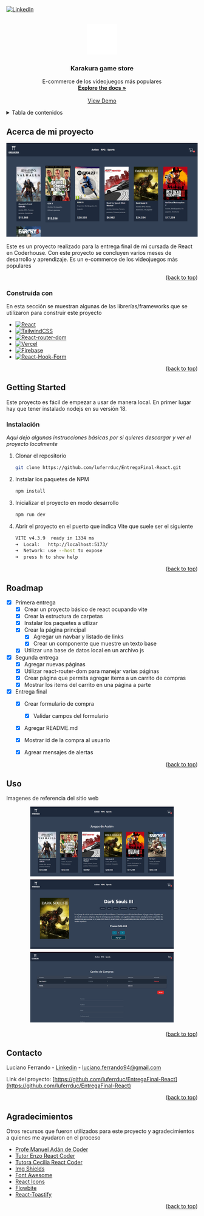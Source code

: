 <a name="readme-top"></a>


<!-- PROJECT SHIELDS -->

[![LinkedIn][linkedin-shield]][linkedin-url]



<!-- PROJECT LOGO -->
<br />
<div align="center">
  <a href="https://karakura-store.vercel.app">
    <img src="/src/assets/karakura.png" alt="Logo" width="80" height="80">
  </a>

  <h3 align="center">Karakura game store</h3>

  <p align="center">
    E-commerce de los videojuegos más populares
    <br />
    <a href="https://github.com/luferrduc/EntregaFinal-React"><strong>Explore the docs »</strong></a>
    <br />
    <br />
    <a href="https://karakura-store.vercel.app">View Demo</a>
  </p>
</div>



<!-- TABLE OF CONTENTS -->
<details>
  <summary>Tabla de contenidos</summary>
  <ol>
    <li>
      <a href="#acerca-de-mi-proyecto">Acerca del proyecto</a>
      <ul>
        <li><a href="#construida-con">Construida con</a></li>
      </ul>
    </li>
    <li>
      <a href="#getting-started">Getting Started</a>
      <ul>
        <li><a href="#instalación">Instalación</a></li>
      </ul>
    </li>
    <li><a href="#uso">Uso</a></li>
    <li><a href="#roadmap">Roadmap</a></li>
    <li><a href="#contacto">Contacto</a></li>
    <li><a href="#agradecimientos">Agradecimientos</a></li>
  </ol>
</details>



<!-- ABOUT THE PROJECT -->
## Acerca de mi proyecto

![Karakura Game Store](./public/captura1.png)

Este es un proyecto realizado para la entrega final de mi cursada de React en Coderhouse. Con este proyecto se concluyen varios meses
de desarrollo y aprendizaje. Es un e-commerce de los videojuegos más populares

<p align="right">(<a href="#readme-top">back to top</a>)</p>



### Construida con

En esta sección se muestran algunas de las librerías/frameworks que se utilizaron para construir este proyecto

* [![React][React.js]][React-url]
* [![TailwindCSS][TailwindCSS]][TailwindCSS-url]
* [![React-router-dom][React-router-dom]][React-router-dom-url]
* [![Vercel][Vercel]][Vercel-url]
* [![Firebase][Firebase]][Firebase-url]
* [![React-Hook-Form][React-Hook-Form]][React-Hook-Form-url]

<p align="right">(<a href="#readme-top">back to top</a>)</p>


<!-- GETTING STARTED -->
## Getting Started

Este proyecto es fácil de empezar a usar de manera local. En primer lugar hay que tener instalado nodejs en su versión 18.


### Instalación

_Aquí dejo algunas instrucciones básicas por si quieres descargar y ver el proyecto localmente_

1. Clonar el repositorio
   ```sh
   git clone https://github.com/luferrduc/EntregaFinal-React.git
   ```
2. Instalar los paquetes de NPM
   ```sh
   npm install
   ```
3. Inicializar el proyecto en modo desarrollo
   ```sh
   npm run dev
   ```
4. Abrir el proyecto en el puerto que indica Vite que suele ser el siguiente
   ```sh
   VITE v4.3.9  ready in 1334 ms
   ➜  Local:   http://localhost:5173/
   ➜  Network: use --host to expose
   ➜  press h to show help
   ```
<p align="right">(<a href="#readme-top">back to top</a>)</p>

<!-- ROADMAP -->
## Roadmap

- [x] Primera entrega
    - [x] Crear un proyecto básico de react ocupando vite
    - [x] Crear la estructura de carpetas
    - [x] Instalar los paquetes a utlizar
    - [x] Crear la página principal
      - [x] Agregar un navbar y listado de links
      - [x] Crear un componente que muestre un texto base
    - [x] Utilizar una base de datos local en un archivo js
- [x] Segunda entrega
    - [x] Agregar nuevas páginas
    - [x] Utilizar react-router-dom para manejar varias páginas
    - [x] Crear página que permita agregar items a un carrito de compras
    - [x] Mostrar los items del carrito en una página a parte
- [x] Entrega final
    - [x] Crear formulario de compra
      - [x] Validar campos del formulario
    - [x] Agregar README.md
    - [x] Mostrar id de la compra al usuario
    - [x] Agrear mensajes de alertas



<p align="right">(<a href="#readme-top">back to top</a>)</p>

## Uso

Imagenes de referencia del sitio web
<div style="display: flex; flex-direction: column; justify-content: center; align-content: center; gap: 8px">
<img src="./public/captura2.png" alt="Captura de listado de juegos del género acción" style="max-width:75%; align-self: center" >
<img src="./public/captura3.png" alt="Captura de listado de juegos del género acción" style="max-width:75%; align-self: center" >
<img src="./public/captura4.png" alt="Captura de listado de juegos del género acción" style="max-width:75%; align-self: center" >
<div>


<p align="right">(<a href="#readme-top">back to top</a>)</p>

<!-- CONTACT -->
## Contacto

Luciano Ferrando - [Linkedin](https://www.linkedin.com/in/luciano-andrés-ferrando-donoso/) - luciano.ferrando94@gmail.com

Link del proyecto: [https://github.com/luferrduc/EntregaFinal-React](https://github.com/luferrduc/EntregaFinal-React)

<p align="right">(<a href="#readme-top">back to top</a>)</p>



<!-- ACKNOWLEDGMENTS -->
## Agradecimientos

Otros recursos que fueron utilizados para este proyecto y agradecimientos a quienes me ayudaron en el proceso

* [Profe Manuel Adán de Coder](https://www.linkedin.com/in/manuel-adan/)
* [Tutor Enzo React Coder](https://www.linkedin.com/in/enzo-agú-desarrollador/)
* [Tutora Cecilia React Coder](https://www.linkedin.com/in/alvarez-cecilia-j/)
* [Img Shields](https://shields.io)
* [Font Awesome](https://fontawesome.com)
* [React Icons](https://react-icons.github.io/react-icons/search)
* [Flowbite](https://flowbite.com)
* [React-Toastify](https://fkhadra.github.io/react-toastify/introduction/)

<p align="right">(<a href="#readme-top">back to top</a>)</p>



<!-- MARKDOWN LINKS & IMAGES -->
<!-- https://www.markdownguide.org/basic-syntax/#reference-style-links -->
[contributors-shield]: https://img.shields.io/github/contributors/othneildrew/Best-README-Template.svg?style=for-the-badge
[contributors-url]: https://github.com/othneildrew/Best-README-Template/graphs/contributors
[forks-shield]: https://img.shields.io/github/forks/othneildrew/Best-README-Template.svg?style=for-the-badge
[forks-url]: https://github.com/othneildrew/Best-README-Template/network/members
[stars-shield]: https://img.shields.io/github/stars/othneildrew/Best-README-Template.svg?style=for-the-badge
[stars-url]: https://github.com/othneildrew/Best-README-Template/stargazers
[issues-shield]: https://img.shields.io/github/issues/othneildrew/Best-README-Template.svg?style=for-the-badge
[issues-url]: https://github.com/othneildrew/Best-README-Template/issues
[license-shield]: https://img.shields.io/github/license/othneildrew/Best-README-Template.svg?style=for-the-badge
[license-url]: https://github.com/othneildrew/Best-README-Template/blob/master/LICENSE.txt
[linkedin-shield]: https://img.shields.io/badge/-LinkedIn-black.svg?style=for-the-badge&logo=linkedin&colorB=555
[linkedin-url]: https://linkedin.com/in/luciano-andrés-ferrando-donoso/
[Next.js]: https://img.shields.io/badge/next.js-000000?style=for-the-badge&logo=nextdotjs&logoColor=white
[Next-url]: https://nextjs.org/
[React.js]: https://img.shields.io/badge/React-20232A?style=for-the-badge&logo=react&logoColor=61DAFB
[React-url]: https://reactjs.org/
[Bootstrap.com]: https://img.shields.io/badge/Bootstrap-563D7C?style=for-the-badge&logo=bootstrap&logoColor=white
[Bootstrap-url]: https://getbootstrap.com
[TailwindCSS]: https://img.shields.io/badge/tailwindcss-%2338B2AC.svg?style=for-the-badge&logo=tailwind-css&logoColor=white
[TailwindCSS-url]: https://tailwindcss.com
[React-router-dom]: https://img.shields.io/badge/React_Router-CA4245?style=for-the-badge&logo=react-router&logoColor=white
[React-router-dom-url]: https://reactrouter.com/en/main
[GitHub]: https://img.shields.io/badge/github-%23121011.svg?style=for-the-badge&logo=github&logoColor=white
[Vercel]: https://img.shields.io/badge/vercel-%23000000.svg?style=for-the-badge&logo=vercel&logoColor=white
[Vercel-url]: https://vercel.com
[Firebase]: https://img.shields.io/badge/Firebase-039BE5?style=for-the-badge&logo=Firebase&logoColor=white
[Firebase-url]: https://firebase.google.com/
[React-Hook-Form]: https://img.shields.io/badge/React%20Hook%20Form-%23EC5990.svg?style=for-the-badge&logo=reacthookform&logoColor=white
[React-Hook-Form-url]: https://www.react-hook-form.com
